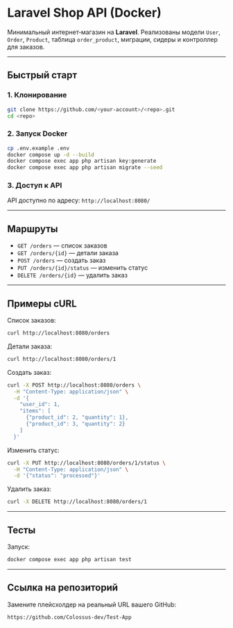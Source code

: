 # Laravel Shop API (Docker)

Минимальный интернет‑магазин на **Laravel**. Реализованы модели `User`, `Order`, `Product`, таблица `order_product`, миграции, сидеры и контроллер для заказов.

---

## Быстрый старт

### 1. Клонирование

```bash
git clone https://github.com/<your-account>/<repo>.git
cd <repo>
```

### 2. Запуск Docker

```bash
cp .env.example .env
docker compose up -d --build
docker compose exec app php artisan key:generate
docker compose exec app php artisan migrate --seed
```

### 3. Доступ к API

API доступно по адресу:
`http://localhost:8080/`

---

## Маршруты

* `GET /orders` — список заказов
* `GET /orders/{id}` — детали заказа
* `POST /orders` — создать заказ
* `PUT /orders/{id}/status` — изменить статус
* `DELETE /orders/{id}` — удалить заказ

---

## Примеры cURL

Список заказов:

```bash
curl http://localhost:8080/orders
```

Детали заказа:

```bash
curl http://localhost:8080/orders/1
```

Создать заказ:

```bash
curl -X POST http://localhost:8080/orders \
  -H "Content-Type: application/json" \
  -d '{
    "user_id": 1,
    "items": [
      {"product_id": 2, "quantity": 1},
      {"product_id": 3, "quantity": 2}
    ]
  }'
```

Изменить статус:

```bash
curl -X PUT http://localhost:8080/orders/1/status \
  -H "Content-Type: application/json" \
  -d '{"status": "processed"}'
```

Удалить заказ:

```bash
curl -X DELETE http://localhost:8080/orders/1
```

---

## Тесты

Запуск:

```bash
docker compose exec app php artisan test
```

---

## Ссылка на репозиторий

Замените плейсхолдер на реальный URL вашего GitHub:

```
https://github.com/Colossus-dev/Test-App
```
